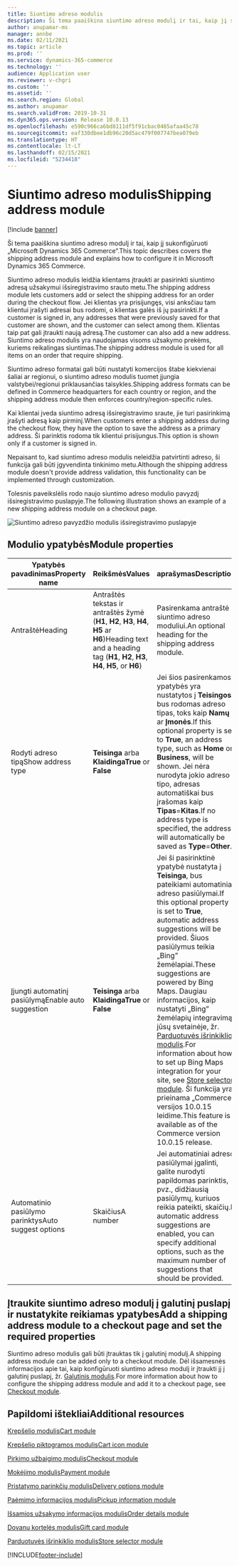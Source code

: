 ```yaml
---
title: Siuntimo adreso modulis
description: Ši tema paaiškina siuntimo adreso modulį ir tai, kaip jį sukonfigūruoti „Microsoft Dynamics 365 Commerce“.
author: anupamar-ms
manager: annbe
ms.date: 02/11/2021
ms.topic: article
ms.prod: ''
ms.service: dynamics-365-commerce
ms.technology: ''
audience: Application user
ms.reviewer: v-chgri
ms.custom: ''
ms.assetid: ''
ms.search.region: Global
ms.author: anupamar
ms.search.validFrom: 2019-10-31
ms.dyn365.ops.version: Release 10.0.13
ms.openlocfilehash: e590c966ca6bd8111df5f91cbac0485afaa45c78
ms.sourcegitcommit: eaf330dbee1db96c20d5ac479f007747bea079eb
ms.translationtype: HT
ms.contentlocale: lt-LT
ms.lasthandoff: 02/15/2021
ms.locfileid: "5234418"
---
```

# <a name="shipping-address-module"></a><span data-ttu-id="92497-103">Siuntimo adreso modulis</span><span class="sxs-lookup"><span data-stu-id="92497-103">Shipping address module</span></span>

[!include [banner](includes/banner.md)]

<span data-ttu-id="92497-104">Ši tema paaiškina siuntimo adreso modulį ir tai, kaip jį sukonfigūruoti „Microsoft Dynamics 365 Commerce“.</span><span class="sxs-lookup"><span data-stu-id="92497-104">This topic describes covers the shipping address module and explains how to configure it in Microsoft Dynamics 365 Commerce.</span></span>

<span data-ttu-id="92497-105">Siuntimo adreso modulis leidžia klientams įtraukti ar pasirinkti siuntimo adresą užsakymui išsiregistravimo srauto metu.</span><span class="sxs-lookup"><span data-stu-id="92497-105">The shipping address module lets customers add or select the shipping address for an order during the checkout flow.</span></span> <span data-ttu-id="92497-106">Jei klientas yra prisijungęs, visi anksčiau tam klientui įrašyti adresai bus rodomi, o klientas galės iš jų pasirinkti.</span><span class="sxs-lookup"><span data-stu-id="92497-106">If a customer is signed in, any addresses that were previously saved for that customer are shown, and the customer can select among them.</span></span> <span data-ttu-id="92497-107">Klientas taip pat gali įtraukti naują adresą.</span><span class="sxs-lookup"><span data-stu-id="92497-107">The customer can also add a new address.</span></span> <span data-ttu-id="92497-108">Siuntimo adreso modulis yra naudojamas visoms užsakymo prekėms, kuriems reikalingas siuntimas.</span><span class="sxs-lookup"><span data-stu-id="92497-108">The shipping address module is used for all items on an order that require shipping.</span></span>

<span data-ttu-id="92497-109">Siuntimo adreso formatai gali būti nustatyti komercijos štabe kiekvienai šaliai ar regionui, o siuntimo adreso modulis tuomet įjungia valstybei/regionui priklausančias taisykles.</span><span class="sxs-lookup"><span data-stu-id="92497-109">Shipping address formats can be defined in Commerce headquarters for each country or region, and the shipping address module then enforces country/region-specific rules.</span></span>

<span data-ttu-id="92497-110">Kai klientai įveda siuntimo adresą išsiregistravimo sraute, jie turi pasirinkimą įrašyti adresą kaip pirminį.</span><span class="sxs-lookup"><span data-stu-id="92497-110">When customers enter a shipping address during the checkout flow, they have the option to save the address as a primary address.</span></span> <span data-ttu-id="92497-111">Ši parinktis rodoma tik klientui prisijungus.</span><span class="sxs-lookup"><span data-stu-id="92497-111">This option is shown only if a customer is signed in.</span></span>

<span data-ttu-id="92497-112">Nepaisant to, kad siuntimo adreso modulis neleidžia patvirtinti adreso, ši funkcija gali būti įgyvendinta tinkinimo metu.</span><span class="sxs-lookup"><span data-stu-id="92497-112">Although the shipping address module doesn't provide address validation, this functionality can be implemented through customization.</span></span>

<span data-ttu-id="92497-113">Tolesnis paveikslėlis rodo naujo siuntimo adreso modulio pavyzdį išsiregistravimo puslapyje.</span><span class="sxs-lookup"><span data-stu-id="92497-113">The following illustration shows an example of a new shipping address module on a checkout page.</span></span>

![Siuntimo adreso pavyzdžio modulis išsiregistravimo puslapyje](./media/ecommerce-shippingaddress.PNG)

## <a name="module-properties"></a><span data-ttu-id="92497-115">Modulio ypatybės</span><span class="sxs-lookup"><span data-stu-id="92497-115">Module properties</span></span>

| <span data-ttu-id="92497-116">Ypatybės pavadinimas</span><span class="sxs-lookup"><span data-stu-id="92497-116">Property name</span></span> | <span data-ttu-id="92497-117">Reikšmės</span><span class="sxs-lookup"><span data-stu-id="92497-117">Values</span></span> | <span data-ttu-id="92497-118">aprašymas</span><span class="sxs-lookup"><span data-stu-id="92497-118">Description</span></span> |
|---------------|--------|-------------|
| <span data-ttu-id="92497-119">Antraštė</span><span class="sxs-lookup"><span data-stu-id="92497-119">Heading</span></span> | <span data-ttu-id="92497-120">Antraštės tekstas ir antraštės žymė (**H1**, **H2**, **H3**, **H4**, **H5** ar **H6**)</span><span class="sxs-lookup"><span data-stu-id="92497-120">Heading text and a heading tag (**H1**, **H2**, **H3**, **H4**, **H5**, or **H6**)</span></span> | <span data-ttu-id="92497-121">Pasirenkama antraštė siuntimo adreso moduliui.</span><span class="sxs-lookup"><span data-stu-id="92497-121">An optional heading for the shipping address module.</span></span> |
| <span data-ttu-id="92497-122">Rodyti adreso tipą</span><span class="sxs-lookup"><span data-stu-id="92497-122">Show address type</span></span> | <span data-ttu-id="92497-123">**Teisinga** arba **Klaidinga**</span><span class="sxs-lookup"><span data-stu-id="92497-123">**True** or **False**</span></span> | <span data-ttu-id="92497-124">Jei šios pasirenkamos ypatybės yra nustatytos į **Teisingos**, bus rodomas adreso tipas, toks kaip **Namų** ar **Įmonės**.</span><span class="sxs-lookup"><span data-stu-id="92497-124">If this optional property is set to **True**, an address type, such as **Home** or **Business**, will be shown.</span></span> <span data-ttu-id="92497-125">Jei nėra nurodyta jokio adreso tipo, adresas automatiškai bus įrašomas kaip **Tipas**=**Kitas**.</span><span class="sxs-lookup"><span data-stu-id="92497-125">If no address type is specified, the address will automatically be saved as **Type**=**Other**.</span></span> |
| <span data-ttu-id="92497-126">Įjungti automatinį pasiūlymą</span><span class="sxs-lookup"><span data-stu-id="92497-126">Enable auto suggestion</span></span>| <span data-ttu-id="92497-127">**Teisinga** arba **Klaidinga**</span><span class="sxs-lookup"><span data-stu-id="92497-127">**True** or **False**</span></span> | <span data-ttu-id="92497-128">Jei ši pasirinktinė ypatybė nustatyta į **Teisinga**, bus pateikiami automatiniai adreso pasiūlymai.</span><span class="sxs-lookup"><span data-stu-id="92497-128">If this optional property is set to **True**, automatic address suggestions will be provided.</span></span> <span data-ttu-id="92497-129">Šiuos pasiūlymus teikia „Bing” žemėlapiai.</span><span class="sxs-lookup"><span data-stu-id="92497-129">These suggestions are powered by Bing Maps.</span></span> <span data-ttu-id="92497-130">Daugiau informacijos, kaip nustatyti „Bing” žemėlapių integravimą jūsų svetainėje, žr. [Parduotuvės išrinkiklio modulis](store-selector.md).</span><span class="sxs-lookup"><span data-stu-id="92497-130">For information about how to set up Bing Maps integration for your site, see [Store selector module](store-selector.md).</span></span> <span data-ttu-id="92497-131">Ši funkcija yra prieinama „Commerce“ versijos 10.0.15 leidime.</span><span class="sxs-lookup"><span data-stu-id="92497-131">This feature is available as of the Commerce version 10.0.15 release.</span></span>|
|<span data-ttu-id="92497-132">Automatinio pasiūlymo parinktys</span><span class="sxs-lookup"><span data-stu-id="92497-132">Auto suggest options</span></span>| <span data-ttu-id="92497-133">Skaičius</span><span class="sxs-lookup"><span data-stu-id="92497-133">A number</span></span>| <span data-ttu-id="92497-134">Jei automatiniai adreso pasiūlymai įgalinti, galite nurodyti papildomas parinktis, pvz., didžiausią pasiūlymų, kuriuos reikia pateikti, skaičių.</span><span class="sxs-lookup"><span data-stu-id="92497-134">If automatic address suggestions are enabled, you can specify additional options, such as the maximum number of suggestions that should be provided.</span></span>|

## <a name="add-a-shipping-address-module-to-a-checkout-page-and-set-the-required-properties"></a><span data-ttu-id="92497-135">Įtraukite siuntimo adreso modulį į galutinį puslapį ir nustatykite reikiamas ypatybes</span><span class="sxs-lookup"><span data-stu-id="92497-135">Add a shipping address module to a checkout page and set the required properties</span></span>

<span data-ttu-id="92497-136">Siuntimo adreso modulis gali būti įtrauktas tik į galutinį modulį.</span><span class="sxs-lookup"><span data-stu-id="92497-136">A shipping address module can be added only to a checkout module.</span></span> <span data-ttu-id="92497-137">Dėl išsamesnės informacijos apie tai, kaip konfigūruoti siuntimo adreso modulį ir įtraukti jį į galutinį puslapį, žr. [Galutinis modulis](add-checkout-module.md).</span><span class="sxs-lookup"><span data-stu-id="92497-137">For more information about how to configure the shipping address module and add it to a checkout page, see [Checkout module](add-checkout-module.md).</span></span>

## <a name="additional-resources"></a><span data-ttu-id="92497-138">Papildomi ištekliai</span><span class="sxs-lookup"><span data-stu-id="92497-138">Additional resources</span></span>

[<span data-ttu-id="92497-139">Krepšelio modulis</span><span class="sxs-lookup"><span data-stu-id="92497-139">Cart module</span></span>](add-cart-module.md)

[<span data-ttu-id="92497-140">Krepšelio piktogramos modulis</span><span class="sxs-lookup"><span data-stu-id="92497-140">Cart icon module</span></span>](cart-icon-module.md)

[<span data-ttu-id="92497-141">Pirkimo užbaigimo modulis</span><span class="sxs-lookup"><span data-stu-id="92497-141">Checkout module</span></span>](add-checkout-module.md)

[<span data-ttu-id="92497-142">Mokėjimo modulis</span><span class="sxs-lookup"><span data-stu-id="92497-142">Payment module</span></span>](payment-module.md)

[<span data-ttu-id="92497-143">Pristatymo parinkčių modulis</span><span class="sxs-lookup"><span data-stu-id="92497-143">Delivery options module</span></span>](delivery-options-module.md)

[<span data-ttu-id="92497-144">Paėmimo informacijos modulis</span><span class="sxs-lookup"><span data-stu-id="92497-144">Pickup information module</span></span>](pickup-info-module.md)

[<span data-ttu-id="92497-145">Išsamios užsakymo informacijos modulis</span><span class="sxs-lookup"><span data-stu-id="92497-145">Order details module</span></span>](order-confirmation-module.md)

[<span data-ttu-id="92497-146">Dovanų kortelės modulis</span><span class="sxs-lookup"><span data-stu-id="92497-146">Gift card module</span></span>](add-giftcard.md)

[<span data-ttu-id="92497-147">Parduotuvės išrinkiklio modulis</span><span class="sxs-lookup"><span data-stu-id="92497-147">Store selector module</span></span>](store-selector.md)


[!INCLUDE[footer-include](../includes/footer-banner.md)]